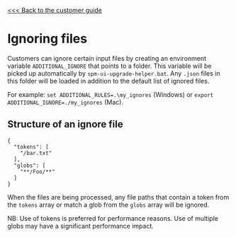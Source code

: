 [<<< Back to the customer guide](../customer_guide.md)

# Ignoring files

Customers can ignore certain input files by creating an environment variable `ADDITIONAL_IGNORE` that points to a folder. This variable will be picked up automatically by `spm-ui-upgrade-helper.bat`. Any `.json` files in this folder will be loaded in addition to the default list of ignored files.

For example: `set ADDITIONAL_RULES=.\my_ignores` (Windows) or `export ADDITIONAL_IGNORE=./my_ignores` (Mac).

## Structure of an ignore file

    {
      "tokens": [
        "/bar.txt"
      ],
      "globs": [
        "**/Foo/**"
      ]
    }

When the files are being processed, any file paths that contain a token from the `tokens` array or match a glob from the `globs` array will be ignored.

NB: Use of tokens is preferred for performance reasons. Use of multiple globs may have a significant performance impact.
